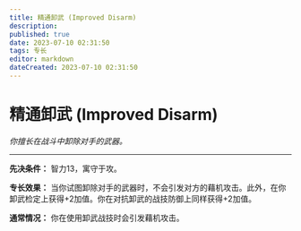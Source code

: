 ```yaml
---
title: 精通卸武 (Improved Disarm)
description: 
published: true
date: 2023-07-10 02:31:50
tags: 专长
editor: markdown
dateCreated: 2023-07-10 02:31:50
---
```


# 精通卸武 (Improved Disarm)

_你擅长在战斗中卸除对手的武器。_

* * *

**先决条件：** 智力13，寓守于攻。

**专长效果：** 当你试图卸除对手的武器时，不会引发对方的藉机攻击。此外，在你卸武检定上获得+2加值。你在对抗卸武的战技防御上同样获得+2加值。

**通常情况：** 你在使用卸武战技时会引发藉机攻击。

